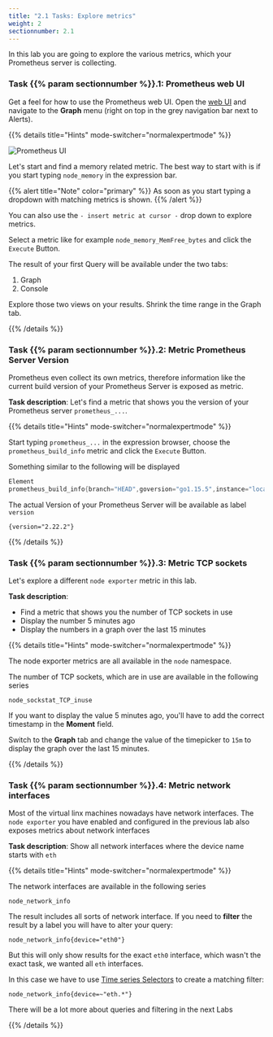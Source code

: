 ```yaml
---
title: "2.1 Tasks: Explore metrics"
weight: 2
sectionnumber: 2.1
---
```


In this lab you are going to explore the various metrics, which your Prometheus server is collecting.


### Task {{% param sectionnumber %}}.1: Prometheus web UI

Get a feel for how to use the Prometheus web UI. Open the [web UI](http://LOCALHOST:9090) and navigate to the **Graph** menu (right on top in the grey navigation bar next to Alerts).

{{% details title="Hints" mode-switcher="normalexpertmode" %}}

![Prometheus UI](../prometheus-ui.png)

Let's start and find a memory related metric. The best way to start with is if you start typing `node_memory` in the expression bar.

{{% alert title="Note" color="primary" %}}
As soon as you start typing a dropdown with matching metrics is shown.
{{% /alert %}}

You can also use the `- insert metric at cursor -` drop down to explore metrics.

Select a metric like for example `node_memory_MemFree_bytes` and click the `Execute` Button.

The result of your first Query will be available under the two tabs:

1. Graph
1. Console

Explore those two views on your results. Shrink the time range in the Graph tab.

{{% /details %}}

### Task {{% param sectionnumber %}}.2: Metric Prometheus Server Version

Prometheus even collect its own metrics, therefore information like the current build version of your Prometheus Server is exposed as metric.

**Task description**: Let's find a metric that shows you the version of your Prometheus server `prometheus_...`.

{{% details title="Hints" mode-switcher="normalexpertmode" %}}

Start typing `prometheus_...` in the expression browser, choose the `prometheus_build_info` metric and click the `Execute` Button.

Something similar to the following will be displayed
```s
Element                                                                                                                                                                    Value
prometheus_build_info{branch="HEAD",goversion="go1.15.5",instance="localhost:9090",job="prometheus",revision="de1c1243f4dd66fbac3e8213e9a7bd8dbc9f38b2",version="2.22.2"} 1
```

The actual Version of your Prometheus Server will be available as label `version`
```promql
{version="2.22.2"}
```

{{% /details %}}

### Task {{% param sectionnumber %}}.3: Metric TCP sockets

Let's explore a different `node exporter` metric in this lab.

**Task description**:

* Find a metric that shows you the number of TCP sockets in use
* Display the number 5 minutes ago
* Display the numbers in a graph over the last 15 minutes


{{% details title="Hints" mode-switcher="normalexpertmode" %}}

The node exporter metrics are all available in the `node` namespace.

The number of TCP sockets, which are in use are available in the following series
```promql
node_sockstat_TCP_inuse
```

If you want to display the value 5 minutes ago, you'll have to add the correct timestamp in the **Moment** field.

Switch to the **Graph** tab and change the value of the timepicker to `15m` to display the graph over the last 15 minutes.

{{% /details %}}

### Task {{% param sectionnumber %}}.4: Metric network interfaces

Most of the virtual linx machines nowadays have network interfaces. The `node exporter` you have enabled and configured in the previous lab also exposes metrics about network interfaces

**Task description**: Show all network interfaces where the device name starts with `eth`

{{% details title="Hints" mode-switcher="normalexpertmode" %}}

The network interfaces are available in the following series

```promql
node_network_info
```

The result includes all sorts of network interface. If you need to **filter** the result by a label you will have to alter your query:

```promql
node_network_info{device="eth0"}
```
But this will only show results for the exact `eth0` interface, which wasn't the exact task, we wanted all `eth` interfaces.

In this case we have to use [Time series Selectors](https://prometheus.io/docs/prometheus/latest/querying/basics/#time-series-selectors) to create a matching filter:

```promql
node_network_info{device=~"eth.*"}
```

There will be a lot more about queries and filtering in the next Labs

{{% /details %}}

